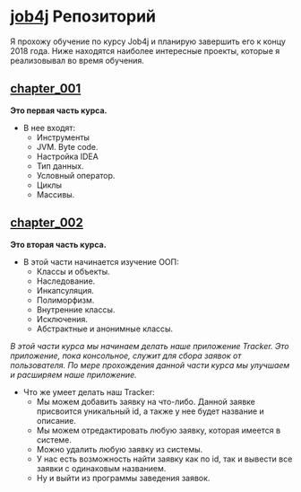 # [job4j](http://job4j.ru) Репозиторий
Я прохожу обучение по курсу Job4j и планирую завершить его к концу 2018 года. 
Ниже находятся наиболее интересные проекты, которые я реализовывал во время обучения.

## [chapter_001](https://github.com/crazymaza/job4j/tree/master/chapter_001)
 **Это первая часть курса.**
  * В нее входят:
    * Инструменты
    * JVM. Byte code.
    * Настройка IDEA
    * Тип данных.
    * Условный оператор.
    * Циклы
    * Массивы.
    
## [chapter_002](https://github.com/crazymaza/job4j/tree/master/chapter_002)
 **Это вторая часть курса.**
  * В этой части начинается изучение ООП:
    * Классы и объекты.
    * Наследование.
    * Инкапсуляция.
    * Полиморфизм.
    * Внутренние классы.
    * Исключения.
    * Абстрактные и анонимные классы.
    
*В этой части курса мы начинаем делать наше приложение Tracker. Это приложение, пока консольное, служит для сбора заявок от пользователя. По мере прохождения данной части курса мы улучшаем и расширяем наше приложение.*
* Что же умеет делать наш Tracker:
  * Мы можем добавить заявку на что-либо. Данной заявке присвоится уникальный id, а также у нее будет название и описание.
  * Мы можем отредактировать любую заявку, которая имеется в системе.
  * Можно удалить любую заявку из системы.
  * У нас есть возможность найти заявку как по id, так и вывести все заявки с одинаковым названием.
  * Ну и выйти из программы заведения заявок.
